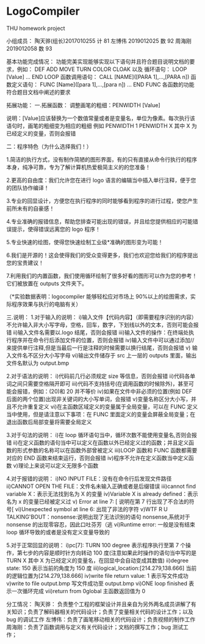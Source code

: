 # LogoCompiler

THU homework project

小组成员：
陶天骅(组长)2017010255 计 81
左博伟 2019012025 数 92
周海刚 2019012058 数 93

基本功能完成情况：
功能完美实现能够实现以下语句并且符合题目说明文档的要求，例如：
DEF ADD MOVE TURN COLOR CLOAK
以及 循环语句：
LOOP [Value] ... END LOOP
函数调用语句：
CALL [NAME]([PARA 1],...,[PARA n])
函数定义语句：
FUNC [Name]([para 1],...,[para n])
...
END FUNC
各函数的功能符合题目文档中阐述的要求

拓展功能：
一.拓展函数：
调整画笔的粗细：PENWIDTH [Value]

说明：[Value]应该替换为一个数值常量或者是变量名，单位为像素。每次执行该语句时，画笔的粗细变为相应的粗细
例如
PENWIDTH 1
PENWIDTH X 其中 X 为已经定义的变量，否则会报错

二：程序特色（为什么选择我们！）

1.简洁的执行方式，没有制作简陋的图形界面，有的只有直接从命令行执行的程序本身，纯净可靠，专为了解计算机热爱极简主义的的您准备！

2.更高的自由度：我们允许您在进行 logo 语言的编辑当中插入单行注释，便于您的团队协作编译！

3.专业的回显设计，方便您在执行程序的同时能够看到程序的进行过程，使您产生前所未有的自豪感！

4.专业准确的报错信息，帮助您排查可能出现的错误，并且给您提供相应的可能错误提示，使得错误远离您的 logo 程序！

5.专业快速的绘图，使得您快速绘制工业级\*准确的图形变为可能！

6.我们是开源的！这会使得我们的受众变得更多，我们也欢迎您给我们的程序提出您的宝贵建议！

7.利用我们的内置函数，我们使用循环绘制了很多好看的图形可以作为您的参考！它们被放置在 outputs 文件夹下。

（\*实验数据表明：logocompiler 能够轻松应对市场上 90%以上的绘图需求，实际程序效果与执行的电脑有关）

三.说明： 1.对于输入的说明：
i)输入文件【代码内容】（即需要程序识别的内容）不允许输入非大小写字母，空格，回车，数字，下划线以外的文本，否则可能会报错
ii)输入文件名需要以.logo 结尾，否则会报错
iii)输入文件的操作：在终端处执行程序并在命令行后添加文件的位置，否则会报错
iv)输入文件中可以通过添加//来提供单行注释,但是当最后一行是注释的时候需要以换行结尾，否则会报错
v) 输入文件名不区分大小写字母
vi)输出文件储存于 src 上一层的 outputs 里面，输出文件名默认为 output.bmp

2.对于语法的说明：
i)代码前几行必须规定 size 等信息，否则会报错
ii)代码各单词之间只需要空格隔开即可
iii)代码不支持括号(在调用函数的时候除外)，甚至可能会报错，例如：(20)和 20 并不等价
iv)如果在文件中非必须的位置(例如 DEF 后面的两个位置)出现非关键词的大小写单词，会报错
v)变量名称区分大小写，并且不允许重复定义
vi)在主函数区域定义的变量属于全局变量，可以在 FUNC 定义当中使用，但是请注意以下事项：在 FUNC 里面定义的变量会屏蔽全局变量；在退出函数后局部变量将需要全局定义

3.对于句法的说明：
i)在 loop 循环语句当中，循环次数不能使用变量名,否则会报错
ii)在定义函数的语句当中可以定义在函数以外已经定义过的函数；并且定义函数的形式参数的名称可以在函数外部曾被定义
iii)LOOP 函数和 FUNC 函数都需要对应的 END 函数来结束运行，否则会报错
iv)程序不允许在定义函数当中定义函数
v)理论上来说可以定义无限多个函数

4.对于报错的说明：
i)NO INPUT FILE：没有在命令行后发现文件路径
ii)CANNOT OPEN THE FILE：文件名未输入正确或者是后缀错误
iii)cannot find variable X：表示无法找到名为 X 的变量
iv)Variable X is already defined：表示名为 x 的变量已经被定义过
v) Error at line 7: [ 说明在第 7 行出现了不合法的符号[
vi)Unexpected symbol at line 6: 出现了非法的字符
v)WTF R U TALKING'BOUT：nonsense:说明出现了无法识别的语句 nonsense,系统对于 nonsense 的出现零容忍，因此口吐芬芳（逃
vi)Runtime error: 一般是没有结束 loop 循环导致的或者是没有定义变量导致的

5.对于正常回显的说明：
i)pc[7]: TURN 100 degree
表示程序执行至第 7 个操作，第七步的内容是顺时针方向转动 100 度(注意如果此时操作的语句当中写的是 TURN X 其中 X 为已经定义的变量名，在回显中会自动变成其数值)
ii)degree state: 150
表示当前的角度为 150 度
iii)logical_location:[214.279,138.666]
当前的逻辑位置为[214.279,138.666]
iv)write file return value: 1
表示写文件成功
v)write to file output.bmp
写文件成功至 output.bmp
vi)ONE loop finished
表示一次循环完成
vii)return from 0global
主函数返回值为 0

分工情况：
陶天骅： 负责整个工程的框架设计并且亲自为另外两名成员讲解了有关知识；负责了解码器相关的代码设计；负责了变量相关代码的设计工作；以及 bug 的调试工作
左博伟：负责了画笔移动相关的代码设计；负责视频的制作工作
周海刚：负责了函数调用与定义有关代码设计；文档的撰写工作；bug 测试工作；
